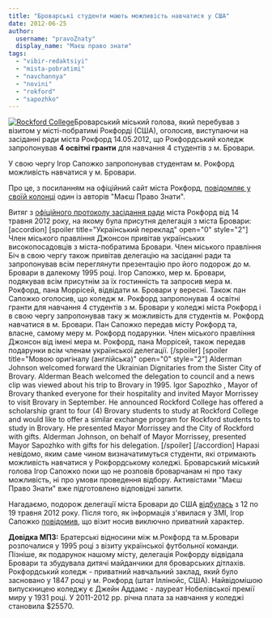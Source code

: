 ```yaml
---
title: "Броварські студенти мають можливість навчатися у США"
date: 2012-06-25
author: 
  username: "pravoZnaty"
  display_name: "Маєш право знати"
tags: 
  - "vibir-redaktsiyi"
  - "mista-pobratimi"
  - "navchannya"
  - "novini"
  - "rokford"
  - "sapozhko"
---
```


[![](https://mpz.brovary.org/wp-content/uploads/2012/06/6847239609_3ef61f3cd1_b.jpg "Rockford College")](https://mpz.brovary.org/wp-content/uploads/2012/06/6847239609_3ef61f3cd1_b.jpg)Броварський міський голова, який перебував з візитом у місті-побратимі Рокфорді (США), оголосив, виступаючи на засіданні ради міста Рокфорд 14.05.2012, що Рокфордський коледж запропонував **4 освітні гранти** для навчання 4 студентів з м. Бровари.

У свою чергу Ігор Сапожко запропонував студентам м. Рокфорд можливість навчатися у м. Бровари.

Про це, з посиланням на офіційний сайт міста Рокфорд, [повідомляє у своїй колонці](https://mpz.brovary.org/ne-viryu-shho-poyizdka-sapozhka-do-shtativ-nosit-privatniy-harakter/ "Не вірю, що поїздка Сапожка до Штатів носить приватний характер") один із авторів "Маєш Право Знати".

Витяг з [офіційного протоколу засідання ради](http://www.rockfordil.gov/media/210697/cc5.14.12.pdf "Протокол засідання ради м.Рокфорд") міста Рокфорд від 14 травня 2012 року, на якому була присутня делегація з міста Бровари: \[accordion\] \[spoiler title="Український переклад" open="0" style="2"\] Член міського правління Джонсон привітав українських високопосадовців з міста-побратима Бровари. Член міського правління Біч в свою чергу також привітав делегацію на засіданні ради та запропонував всім переглянути презентацію про його подорож до м. Бровари в далекому 1995 році. Ігор Сапожко, мер м. Бровари, подякував всім присутнім за їх гостинність та запросив мера м. Рокфорд, пана Моррісей, відвідати м. Бровари у вересні. Також пан Сапожко оголосив, що коледж м. Рокфорд запропонував 4 освітні гранти для навчання 4 студентів з м. Бровари у коледжі міста Рокфорд і в свою чергу запропонував таку ж можливість для студентів м. Рокфорд навчатися в м. Бровари. Пан Сапожко передав місту Рокфорд та, власне, самому меру м. Рокфорд подарунки. Член міського правління Джонсон від імені мера м. Рокфорд, пана Моррісей, також передав подарунки всім членам української делегації. \[/spoiler\] \[spoiler title="Мовою оригіналу (англійська)" open="0" style="2"\] Alderman Johnson welcomed forward the Ukrainian Dignitaries from the Sister City of Brovary. Alderman Beach welcomed the delegation to council and a news clip was viewed about his trip to Brovary in 1995. Igor Sapozhko , Mayor of Brovary thanked everyone for their hospitality and invited Mayor Morrissey to visit Brovary in September. He announced Rockford College has offered a scholarship grant to four (4) Brovary students to study at Rockford College and would like to offer a similar exchange program for Rockford students to study in Brovary. He presented Mayor Morrissey and the City of Rockford with gifts. Alderman Johnson, on behalf of Mayor Morrissey, presented Mayor Sapozhko with gifts for his delegation. \[/spoiler\] \[/accordion\] Наразі невідомо, яким саме чином визначатимуться студенти, які отримають можливість навчатися у Рокфордському коледжі. Броварський міський голова Ігор Сапожко поки що не розповів броварчанам ні про таку можливість, ні про умови проведення відбору. Активістами "Маєш Право Знати" вже підготовлено відповідні запити.

Нагадаємо, подорож делегації міста Бровари до США [відбулась](https://mpz.brovary.org/brovarski-mozhnovladtsi-razom-z-rodinami-vidvidali-ssha-u-skladi-delegatsiyi-mista/ "Броварські можновладці разом з родинами відвідали США у складі делегації міста") з 12 по 19 травня 2012 року. Після того, як інформація з'явилася у ЗМІ, Ігор Сапожко [повідомив](https://mpz.brovary.org/sapozhko-zaperechuye-fakt-svogo-ofitsiynogo-vizitu-do-ssha/ "Сапожко заперечує факт свого офіційного візиту до США"), що візит носив виключно приватний характер.

**Довідка МПЗ:** Братерські відносини між м.Рокфорд та м.Бровари розпочалися у 1995 році з візиту української футбольної команди. Пізніше, як подарунок нашому місту, делегація Рокфорду відвідала Бровари та збудувала дитячі майданчики для броварських дітлахів. Рокфордський коледж - приватний навчальний заклад, який було засновано у 1847 році у м. Рокфорд (штат Іллінойс, США). Найвідомішою випускницею коледжу є Джейн Аддамс - лауреат Нобелівської премії миру у 1931 році. У 2011-2012 рр. річна плата за навчання у коледжі становила $25570.
